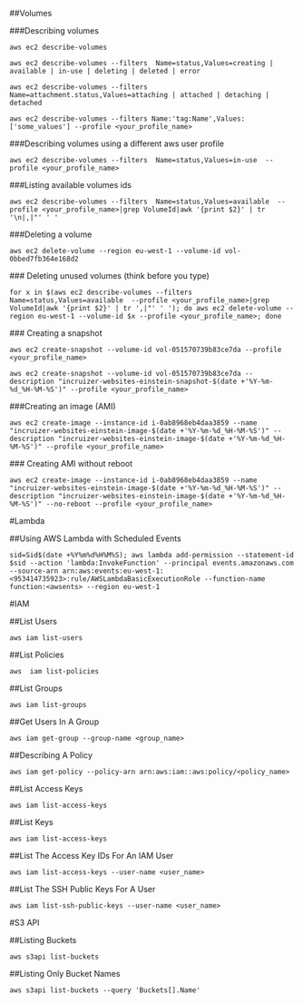 ##Volumes

###Describing volumes

```
aws ec2 describe-volumes
```

```
aws ec2 describe-volumes --filters  Name=status,Values=creating | available | in-use | deleting | deleted | error
```

```
aws ec2 describe-volumes --filters  Name=attachment.status,Values=attaching | attached | detaching | detached
```

```
aws ec2 describe-volumes --filters Name:'tag:Name',Values: ['some_values'] --profile <your_profile_name>
```

###Describing volumes using a different aws user profile

```
aws ec2 describe-volumes --filters  Name=status,Values=in-use  --profile <your_profile_name>
```

###Listing available volumes ids

```
aws ec2 describe-volumes --filters  Name=status,Values=available  --profile <your_profile_name>|grep VolumeId|awk '{print $2}' | tr '\n|,|"' ' '
```


###Deleting a volume

```
aws ec2 delete-volume --region eu-west-1 --volume-id vol-0bbed7fb364e168d2
```


### Deleting unused volumes (think before you type)

```
for x in $(aws ec2 describe-volumes --filters  Name=status,Values=available  --profile <your_profile_name>|grep VolumeId|awk '{print $2}' | tr ',|"' ' '); do aws ec2 delete-volume --region eu-west-1 --volume-id $x --profile <your_profile_name>; done
```


### Creating a snapshot

```
aws ec2 create-snapshot --volume-id vol-051570739b83ce7da --profile <your_profile_name>
```

```
aws ec2 create-snapshot --volume-id vol-051570739b83ce7da --description "incruizer-websites-einstein-snapshot-$(date +'%Y-%m-%d_%H-%M-%S')" --profile <your_profile_name>
```

###Creating an image (AMI)

```
aws ec2 create-image --instance-id i-0ab8968eb4daa3859 --name "incruizer-websites-einstein-image-$(date +'%Y-%m-%d_%H-%M-%S')" --description "incruizer-websites-einstein-image-$(date +'%Y-%m-%d_%H-%M-%S')" --profile <your_profile_name>
```


### Creating AMI without reboot

```
aws ec2 create-image --instance-id i-0ab8968eb4daa3859 --name "incruizer-websites-einstein-image-$(date +'%Y-%m-%d_%H-%M-%S')" --description "incruizer-websites-einstein-image-$(date +'%Y-%m-%d_%H-%M-%S')" --no-reboot --profile <your_profile_name>
```

#Lambda

##Using AWS Lambda with Scheduled Events

```
sid=Sid$(date +%Y%m%d%H%M%S); aws lambda add-permission --statement-id $sid --action 'lambda:InvokeFunction' --principal events.amazonaws.com --source-arn arn:aws:events:eu-west-1:<953414735923>:rule/AWSLambdaBasicExecutionRole --function-name function:<awsents> --region eu-west-1
```


#IAM

##List Users

```
aws iam list-users
```


##List Policies

```
aws  iam list-policies
```


##List Groups

```
aws iam list-groups
```


##Get Users In A Group

```
aws iam get-group --group-name <group_name>
```


##Describing A Policy

```
aws iam get-policy --policy-arn arn:aws:iam::aws:policy/<policy_name>
```


##List Access Keys

```
aws iam list-access-keys
```


##List Keys

```
aws iam list-access-keys
```


##List The Access Key IDs For An IAM User

```
aws iam list-access-keys --user-name <user_name>
```


##List The SSH Public Keys For A User

```
aws iam list-ssh-public-keys --user-name <user_name>
```


#S3 API

##Listing Buckets

```
aws s3api list-buckets
```


##Listing Only Bucket Names

```
aws s3api list-buckets --query 'Buckets[].Name'
```






